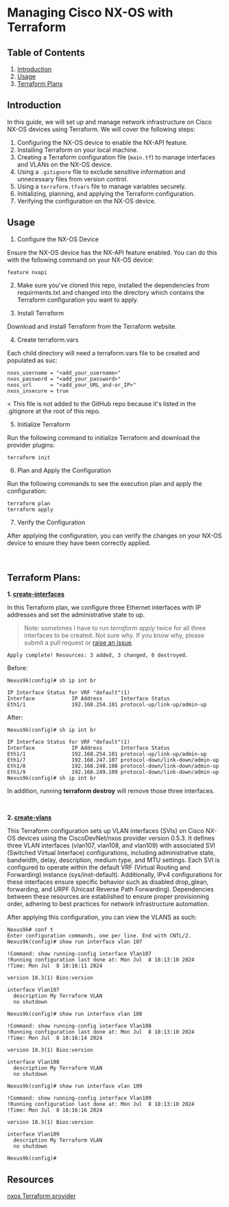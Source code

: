 # Managing Cisco NX-OS with Terraform

## Table of Contents

1. [Introduction](#introduction)
2. [Usage](#usage)
3. [Terraform Plans](#terraform-plans)

## Introduction

In this guide, we will set up and manage network infrastructure on Cisco NX-OS devices using Terraform. We will cover the following steps:

1. Configuring the NX-OS device to enable the NX-API feature.
2. Installing Terraform on your local machine.
3. Creating a Terraform configuration file (`main.tf`) to manage interfaces and VLANs on the NX-OS device.
4. Using a `.gitignore` file to exclude sensitive information and unnecessary files from version control.
5. Using a `terraform.tfvars` file to manage variables securely.
6. Initializing, planning, and applying the Terraform configuration.
7. Verifying the configuration on the NX-OS device.


## Usage

1. Configure the NX-OS Device
   
Ensure the NX-OS device has the NX-API feature enabled. You can do this with the following command on your NX-OS device:

```
feature nxapi
```

2. Make sure you've cloned this repo, installed the dependencies from requirments.txt and changed into the directory which contains the Terraform configuration you want to apply.


3. Install Terraform
   
Download and install Terraform from the Terraform website.


4. Create terraform.vars

Each child directory will need a terraform.vars file to be created and populated as suc:

```
nxos_username = "<add_your_username>"
nxos_password = "<add_your_password>"
nxos_url      = "<add_your_URL_and-or_IP>"
nxos_insecure = true
```

< This file is not added to the GitHub repo because it's listed in the .gitignore at the root of this repo.


5. Initialize Terraform
   
Run the following command to initialize Terraform and download the provider plugins:

```
terraform init
```

6. Plan and Apply the Configuration
   
Run the following commands to see the execution plan and apply the configuration:

```
terraform plan
terraform apply
```

7. Verify the Configuration
   
After applying the configuration, you can verify the changes on your NX-OS device to ensure they have been correctly applied.

<br>

## Terraform Plans: 

**1. [create-interfaces](https://github.com/xanderstevenson/data-center-development/tree/main/nx-os/terraform_nx-os/create-interfaces)**

In this Terraform plan, we configure three Ethernet interfaces with IP addresses and set the administrative state to up.

> Note: sometimes I have to run *terraform apply* twice for all three interfaces to be created. Not sure why. If you know why, please submit a pull request or [raise an issue](https://github.com/xanderstevenson/data-center-development/issues/new).

```
Apply complete! Resources: 3 added, 3 changed, 0 destroyed.
```

Before:

```
Nexus9k(config)# sh ip int br

IP Interface Status for VRF "default"(1)
Interface            IP Address      Interface Status
Eth1/1               192.168.254.101 protocol-up/link-up/admin-up
```


After:

```
Nexus9k(config)# sh ip int br

IP Interface Status for VRF "default"(1)
Interface            IP Address      Interface Status
Eth1/1               192.168.254.101 protocol-up/link-up/admin-up       
Eth1/7               192.168.247.107 protocol-down/link-down/admin-up   
Eth1/8               192.168.248.108 protocol-down/link-down/admin-up   
Eth1/9               192.168.249.109 protocol-down/link-down/admin-up   
Nexus9k(config)# sh ip int br
```

In addition, running **terraform destroy** will remove those three interfaces.


<br>


**2. [create-vlans](https://github.com/xanderstevenson/data-center-development/tree/main/nx-os/terraform_nx-os/create-vlans)**

This Terraform configuration sets up VLAN interfaces (SVIs) on Cisco NX-OS devices using the CiscoDevNet/nxos provider version 0.5.3. It defines three VLAN interfaces (vlan107, vlan108, and vlan109) with associated SVI (Switched Virtual Interface) configurations, including administrative state, bandwidth, delay, description, medium type, and MTU settings. Each SVI is configured to operate within the default VRF (Virtual Routing and Forwarding) instance (sys/inst-default). Additionally, IPv4 configurations for these interfaces ensure specific behavior such as disabled drop_glean, forwarding, and URPF (Unicast Reverse Path Forwarding). Dependencies between these resources are established to ensure proper provisioning order, adhering to best practices for network infrastructure automation.

After applying this configuration, you can view the VLANS as such:

```
Nexus9k# conf t
Enter configuration commands, one per line. End with CNTL/Z.
Nexus9k(config)# show run interface vlan 107

!Command: show running-config interface Vlan107
!Running configuration last done at: Mon Jul  8 18:13:10 2024
!Time: Mon Jul  8 18:16:11 2024

version 10.3(1) Bios:version  

interface Vlan107
  description My Terraform VLAN
  no shutdown

Nexus9k(config)# show run interface vlan 108

!Command: show running-config interface Vlan108
!Running configuration last done at: Mon Jul  8 18:13:10 2024
!Time: Mon Jul  8 18:16:14 2024

version 10.3(1) Bios:version  

interface Vlan108
  description My Terraform VLAN
  no shutdown

Nexus9k(config)# show run interface vlan 109

!Command: show running-config interface Vlan109
!Running configuration last done at: Mon Jul  8 18:13:10 2024
!Time: Mon Jul  8 18:16:16 2024

version 10.3(1) Bios:version  

interface Vlan109
  description My Terraform VLAN
  no shutdown

Nexus9k(config)#
```





## Resources

[nxos Terraform provider](https://registry.terraform.io/providers/CiscoDevNet/nxos/latest)

